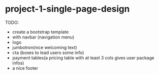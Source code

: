 # project-1-single-page-design
TODO:
* create a bootstrap template
* with navbar (navigation menu)
* logo
* jumbotron(nice welcoming text)
* cta (boxes to lead users some info)
* payment tables(a pricing table with at least 3 cols gives user package infos)
* a nice footer
